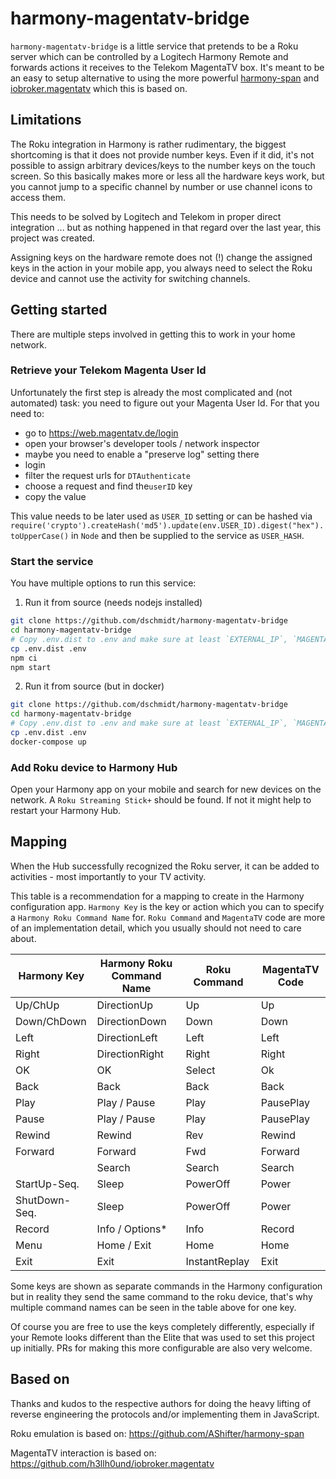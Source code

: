 # harmony-magentatv-bridge

`harmony-magentatv-bridge` is a little service that pretends to be a Roku server which can be controlled by a Logitech Harmony Remote and forwards actions it receives to the Telekom MagentaTV box. It's meant to be an easy to setup alternative to using the more powerful [harmony-span](https://github.com/AShifter/harmony-span) and [iobroker.magentatv](https://github.com/h3llh0und/iobroker.magentatv) which this is based on.

## Limitations

The Roku integration in Harmony is rather rudimentary, the biggest shortcoming is that it does not provide number keys. Even if it did, it's not possible to assign arbitrary devices/keys to the number keys on the touch screen. So this basically makes more or less all the hardware keys work, but you cannot jump to a specific channel by number or use channel icons to access them.

This needs to be solved by Logitech and Telekom in proper direct integration ... but as nothing happened in that regard over the last year, this project was created.

Assigning keys on the hardware remote does not (!) change the assigned keys in the action in your mobile app, you always need to select the Roku device and cannot use the activity for switching channels.

## Getting started

There are multiple steps involved in getting this to work in your home network.

### Retrieve your Telekom Magenta User Id

Unfortunately the first step is already the most complicated and (not automated) task: you need to figure out your Magenta User Id.
For that you need to:

- go to https://web.magentatv.de/login
- open your browser's developer tools / network inspector
- maybe you need to enable a "preserve log" setting there
- login
- filter the request urls for `DTAuthenticate`
- choose a request and find the`userID` key
- copy the value

This value needs to be later used as `USER_ID` setting or can be hashed via `require('crypto').createHash('md5').update(env.USER_ID).digest("hex").toUpperCase()` in `Node` and then be supplied to the service as `USER_HASH`.

### Start the service
You have multiple options to run this service:

1. Run it from source (needs nodejs installed)

```bash
git clone https://github.com/dschmidt/harmony-magentatv-bridge
cd harmony-magentatv-bridge
# Copy .env.dist to .env and make sure at least `EXTERNAL_IP`, `MAGENTATV_IP` and `USER_ID` / `USER_HASH` are correctly set in .env
cp .env.dist .env
npm ci
npm start
```

2. Run it from source (but in docker)
```bash
git clone https://github.com/dschmidt/harmony-magentatv-bridge
cd harmony-magentatv-bridge
# Copy .env.dist to .env and make sure at least `EXTERNAL_IP`, `MAGENTATV_IP` and `USER_ID` are correctly set in .env
cp .env.dist .env
docker-compose up
```

### Add Roku device to Harmony Hub

Open your Harmony app on your mobile and search for new devices on the network. A `Roku Streaming Stick+` should be found.
If not it might help to restart your Harmony Hub.
## Mapping

When the Hub successfully recognized the Roku server, it can be added to activities - most importantly to your TV activity.

This table is a recommendation for a mapping to create in the Harmony configuration app.
`Harmony Key` is the key or action which you can to specify a `Harmony Roku Command Name` for.
`Roku Command` and `MagentaTV` code are more of an implementation detail, which you usually should not need to care about.

| Harmony Key  | Harmony Roku Command Name | Roku Command  | MagentaTV Code |
|--------------|---------------------------|---------------|----------------|
| Up/ChUp      | DirectionUp               | Up            | Up             |
| Down/ChDown  | DirectionDown             | Down          | Down           |
| Left         | DirectionLeft             | Left          | Left           |
| Right        | DirectionRight            | Right         | Right          |
| OK           | OK                        | Select        | Ok             |
| Back         | Back                      | Back          | Back           |
| Play         | Play / Pause              | Play          | PausePlay      |
| Pause        | Play / Pause              | Play          | PausePlay      |
| Rewind       | Rewind                    | Rev           | Rewind         |
| Forward      | Forward                   | Fwd           | Forward        |
|              | Search                    | Search        | Search         |
| StartUp-Seq. | Sleep                     | PowerOff      | Power          |
| ShutDown-Seq.| Sleep                     | PowerOff      | Power          |
| Record       | Info / Options*           | Info          | Record         |
| Menu         | Home / Exit               | Home          | Home           |
| Exit         | Exit                      | InstantReplay | Exit           |

Some keys are shown as separate commands in the Harmony configuration but in reality they send the same command to the roku device, that's why multiple command names can be seen in the table above for one key.

Of course you are free to use the keys completely differently, especially if your Remote looks different than the Elite that was used to set this project up initially.
PRs for making this more configurable are also very welcome.

## Based on

Thanks and kudos to the respective authors for doing the heavy lifting of reverse engineering the protocols and/or implementing them in JavaScript.

Roku emulation is based on:
https://github.com/AShifter/harmony-span

MagentaTV interaction is based on:
https://github.com/h3llh0und/iobroker.magentatv
